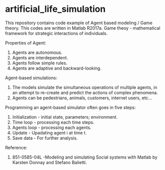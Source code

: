 # artificial_life_simulation
This repository contains code example of Agent based modeling / Game theory.
This codes are written in Matlab R2017a. 
Game theoy - mathematical framework for strategic interactions of individuals.

Properties of Agent:
1. Agents are autonomous.
2. Agents are interdependent.
3. Agents follow simple rules.
4. Agents are adaptive and backward-looking.

Agent-based simulations:
1.   The models simulate the simultaneous operations of multiple agents, in an attempt to re-create and
predict the actions of complex phenomena.
2.   Agents can be pedestrians, animals, customers, internet users, etc...

Programming an agent-based simulator often goes in five steps:
1.   Initialization - initial state, parameters; environment.
2.   Time loop - processing each time steps.
3.   Agents loop - processing each agents.
4.   Update - Upadating agent i at time t.
5.   Save data - For further analysis.


Reference:
1. 851-0585-04L -Modeling and simulating Social systems with Matlab by Karsten Donnay and Stefano Balietti.


